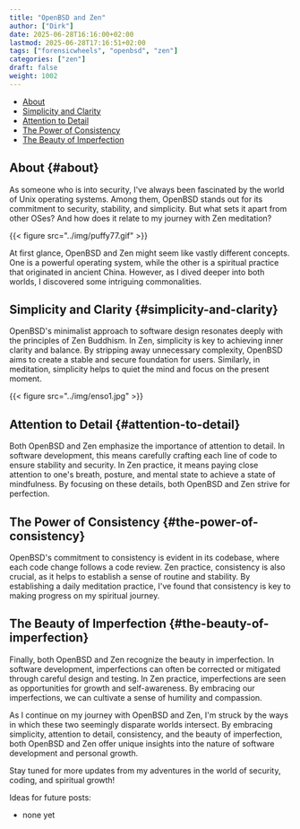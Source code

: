 ```yaml
---
title: "OpenBSD and Zen"
author: ["Dirk"]
date: 2025-06-28T16:16:00+02:00
lastmod: 2025-06-28T17:16:51+02:00
tags: ["forensicwheels", "openbsd", "zen"]
categories: ["zen"]
draft: false
weight: 1002
---
```


-   [About](#about)
-   [Simplicity and Clarity](#simplicity-and-clarity)
-   [Attention to Detail](#attention-to-detail)
-   [The Power of Consistency](#the-power-of-consistency)
-   [The Beauty of Imperfection](#the-beauty-of-imperfection)


## About {#about}

As someone who is into security, I've always been fascinated by the world of
Unix operating systems. Among them, OpenBSD stands out for its
commitment to security, stability, and simplicity. But what sets it
apart from other OSes? And how does it relate to my journey with Zen
meditation?

{{< figure src="../img/puffy77.gif" >}}

At first glance, OpenBSD and Zen might seem like vastly different
concepts. One is a powerful operating system, while the other is a
spiritual practice that originated in ancient China. However, as I
dived deeper into both worlds, I discovered some intriguing commonalities.


## Simplicity and Clarity {#simplicity-and-clarity}

OpenBSD's minimalist approach to software design resonates deeply with
the principles of Zen Buddhism. In Zen, simplicity is key to achieving
inner clarity and balance. By stripping away unnecessary complexity,
OpenBSD aims to create a stable and secure foundation for users.
Similarly, in meditation, simplicity helps to quiet the mind and focus
on the present moment.

{{< figure src="../img/enso1.jpg" >}}


## Attention to Detail {#attention-to-detail}

Both OpenBSD and Zen emphasize the importance of attention to detail. In
software development, this means carefully crafting each line of code to
ensure stability and security. In Zen practice, it means paying close
attention to one's breath, posture, and mental state to achieve a state
of mindfulness. By focusing on these details, both OpenBSD and Zen
strive for perfection.


## The Power of Consistency {#the-power-of-consistency}

OpenBSD's commitment to consistency is evident in its codebase, where
each code change follows a code review. Zen practice, consistency is
also crucial, as it helps to establish a sense of routine and stability.
By establishing a daily meditation practice, I've found that consistency
is key to making progress on my spiritual journey.


## The Beauty of Imperfection {#the-beauty-of-imperfection}

Finally, both OpenBSD and Zen recognize the beauty in imperfection. In
software development, imperfections can often be corrected or mitigated
through careful design and testing. In Zen practice, imperfections are
seen as opportunities for growth and self-awareness. By embracing our
imperfections, we can cultivate a sense of humility and compassion.

As I continue on my journey with OpenBSD and Zen, I'm struck by the ways
in which these two seemingly disparate worlds intersect. By embracing
simplicity, attention to detail, consistency, and the beauty of
imperfection, both OpenBSD and Zen offer unique insights into the nature
of software development and personal growth.

Stay tuned for more updates from my adventures in the world of security,
coding, and spiritual growth!

Ideas for future posts:

-   none yet


[//]: # "Exported with love from a post written in Org mode"
[//]: # "- https://github.com/kaushalmodi/ox-hugo"
